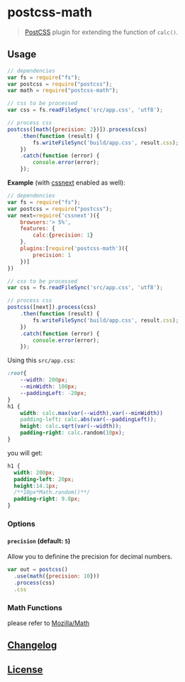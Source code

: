 # postcss-math
> [PostCSS](https://github.com/postcss/postcss) plugin for extending the function of `calc()`.

## Usage
```js
// dependencies
var fs = require("fs");
var postcss = require("postcss");
var math = require("postcss-math");

// css to be processed
var css = fs.readFileSync('src/app.css', 'utf8');

// process css
postcss([math({precision: 2})]).process(css)
    .then(function (result) {
        fs.writeFileSync('build/app.css', result.css);
    })
    .catch(function (error) {
    	console.error(error);
    });
```

**Example** (with [cssnext](https://github.com/MoOx/postcss-cssnext) enabled as well):

```js
// dependencies
var fs = require("fs");
var postcss = require("postcss");
var next=require('cssnext')({
	browsers:'> 5%',
	features: {
		calc:{precision: 1}
	},
	plugins:[require('postcss-math')({
		precision: 1
	})]
})

// css to be processed
var css = fs.readFileSync('src/app.css', 'utf8');

// process css
postcss([next]).process(css)
    .then(function (result) {
        fs.writeFileSync('build/app.css', result.css);	
    })
    .catch(function (error) {
    	console.error(error);
    });

```

Using this `src/app.css`:

```css
:root{
	--width: 200px;
	--minWidth: 100px;
	--paddingLeft: -20px;
}
h1 {
	width: calc.max(var(--width),var(--minWidth))
	padding-left: calc.abs(var(--paddingLeft));
	height: calc.sqrt(var(--width));
	padding-right: calc.random(10px);
}
```

you will get:

```css
h1 {
  width: 200px;
  padding-left: 20px;
  height:14.1px;
  /**10px*Math.random()**/
  padding-right: 9.8px;
}
```

### Options

#### `precision` (default: `5`)

Allow you to definine the precision for decimal numbers.

```js
var out = postcss()
  .use(math({precision: 10}))
  .process(css)
  .css
```
### Math Functions
please refer to [Mozilla/Math](https://developer.mozilla.org/en-US/docs/Web/JavaScript/Reference/Global_Objects/Math)


## [Changelog](CHANGELOG.md)

## [License](LICENSE)
